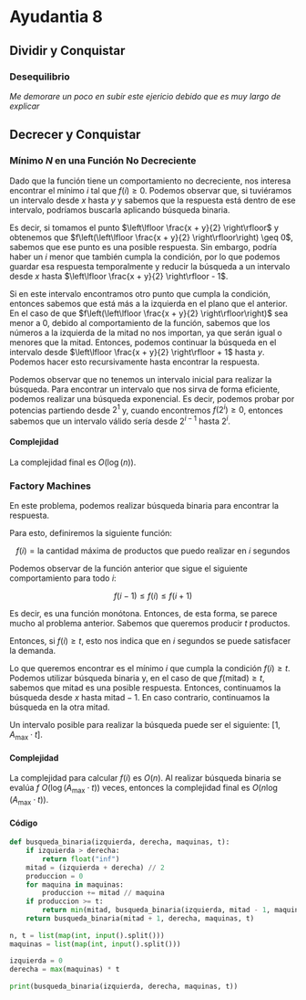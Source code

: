# Ayudantia 8

## Dividir y Conquistar

### Desequilibrio

_Me demorare un poco en subir este ejericio debido que es muy largo de explicar_

## Decrecer y Conquistar

### Mínimo $N$ en una Función No Decreciente

Dado que la función tiene un comportamiento no decreciente, nos interesa encontrar el mínimo $i$ tal que $f(i) \geq 0$. Podemos observar que, si tuviéramos un intervalo desde $x$ hasta $y$ y sabemos que la respuesta está dentro de ese intervalo, podríamos buscarla aplicando búsqueda binaria. 

Es decir, si tomamos el punto $\left\lfloor \frac{x + y}{2} \right\rfloor$ y obtenemos que $f\left(\left\lfloor \frac{x + y}{2} \right\rfloor\right) \geq 0$, sabemos que ese punto es una posible respuesta. Sin embargo, podría haber un $i$ menor que también cumpla la condición, por lo que podemos guardar esa respuesta temporalmente y reducir la búsqueda a un intervalo desde $x$ hasta $\left\lfloor \frac{x + y}{2} \right\rfloor - 1$. 

Si en este intervalo encontramos otro punto que cumpla la condición, entonces sabemos que está más a la izquierda en el plano que el anterior. En el caso de que $f\left(\left\lfloor \frac{x + y}{2} \right\rfloor\right)$ sea menor a 0, debido al comportamiento de la función, sabemos que los números a la izquierda de la mitad no nos importan, ya que serán igual o menores que la mitad. Entonces, podemos continuar la búsqueda en el intervalo desde $\left\lfloor \frac{x + y}{2} \right\rfloor + 1$ hasta $y$. Podemos hacer esto recursivamente hasta encontrar la respuesta.

Podemos observar que no tenemos un intervalo inicial para realizar la búsqueda. Para encontrar un intervalo que nos sirva de forma eficiente, podemos realizar una búsqueda exponencial. Es decir, podemos probar por potencias partiendo desde $2^1$ y, cuando encontremos $f(2^i) \geq 0$, entonces sabemos que un intervalo válido sería desde $2^{i-1}$ hasta $2^i$.

#### Complejidad

La complejidad final es $O(\log(n))$.

### Factory Machines

En este problema, podemos realizar búsqueda binaria para encontrar la respuesta.

Para esto, definiremos la siguiente función:

$$ 
f(i) = \text{la cantidad máxima de productos que puedo realizar en } i \text{ segundos} 
$$

Podemos observar de la función anterior que sigue el siguiente comportamiento para todo $i$:

$$ 
f(i - 1) \leq f(i) \leq f(i + 1) 
$$

Es decir, es una función monótona. Entonces, de esta forma, se parece mucho al problema anterior. Sabemos que queremos producir $t$ productos.

Entonces, si $f(i) \geq t$, esto nos indica que en $i$ segundos se puede satisfacer la demanda.

Lo que queremos encontrar es el mínimo $i$ que cumpla la condición $f(i) \geq t$. Podemos utilizar búsqueda binaria y, en el caso de que $f(\text{mitad}) \geq t$, sabemos que mitad es una posible respuesta. Entonces, continuamos la búsqueda desde $x$ hasta $\text{mitad} - 1$. En caso contrario, continuamos la búsqueda en la otra mitad.

Un intervalo posible para realizar la búsqueda puede ser el siguiente: $[1, A_{\text{max}} \cdot t]$.

#### Complejidad

La complejidad para calcular $f(i)$ es $O(n)$. Al realizar búsqueda binaria se evalúa $f$ $O(\log(A_{\text{max}} \cdot t))$ veces, entonces la complejidad final es $O(n \log(A_{\text{max}} \cdot t))$.

#### Código


```python
def busqueda_binaria(izquierda, derecha, maquinas, t):
    if izquierda > derecha:
        return float("inf")
    mitad = (izquierda + derecha) // 2
    produccion = 0
    for maquina in maquinas:
        produccion += mitad // maquina
    if produccion >= t:
        return min(mitad, busqueda_binaria(izquierda, mitad - 1, maquinas, t))
    return busqueda_binaria(mitad + 1, derecha, maquinas, t)
 
n, t = list(map(int, input().split()))
maquinas = list(map(int, input().split()))
 
izquierda = 0
derecha = max(maquinas) * t
 
print(busqueda_binaria(izquierda, derecha, maquinas, t))
```